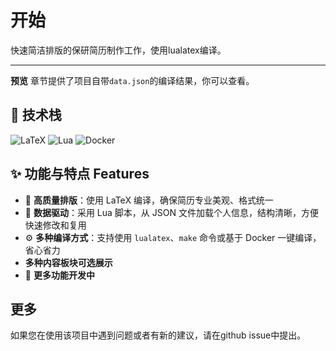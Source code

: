 # 开始

快速简洁排版的保研简历制作工作，使用lualatex编译。

---

**预览** 章节提供了项目自带`data.json`的编译结果，你可以查看。  

## 🧰 技术栈

![LaTeX](https://img.shields.io/badge/LaTeX-3C576F?style=flat&logo=latex&logoColor=white)
![Lua](https://img.shields.io/badge/Lua-2C2D72?style=flat&logo=lua&logoColor=white)
![Docker](https://img.shields.io/badge/Docker-2496ED?style=flat&logo=docker&logoColor=white)


## ✨ 功能与特点 Features

* 📄 **高质量排版**：使用 LaTeX 编译，确保简历专业美观、格式统一
* 🔄 **数据驱动**：采用 Lua 脚本，从 JSON 文件加载个人信息，结构清晰，方便快速修改和复用
* ⚙️ **多种编译方式**：支持使用 `lualatex`、`make` 命令或基于 Docker 一键编译，省心省力
* **多种内容板块可选展示**
* 🚧 **更多功能开发中**

## 更多

如果您在使用该项目中遇到问题或者有新的建议，请在github issue中提出。  
